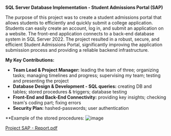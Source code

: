 **SQL Server Database Implementation - Student Admissions Portal (SAP)**

The purpose of this project was to create a student admissions portal that allows students to efficiently and quickly submit a college application. 
Students can easily create an account, log in, and submit an application on a website. The front-end application connects to a back-end database system in SQL Server 2022. 
The project resulted in a robust, secure, and efficient Student Admissions Portal, significantly improving the application submission process and providing a reliable backend infrastructure.


**My Key Contributions:**
- **Team Lead & Project Manager:** leading the team of three; organizing tasks; managing timelines and progress; supervising my team; testing and presenting the project
- **Database Design & Development - SQL queries:** creating DB and tables; stored procedures & triggers; database testing
- **Front-End and Back-End Connectivity:** providing key insights; checking team's coding part; fixing errors
- **Security Plan:** hashed-passwords; user authentication

**Example of the stored procedures:
![image](https://github.com/aaleksandraristic/SQLDatabase-Implementation---Student-Admissions-Portal-SAP-/assets/140200824/3f04af8c-1939-472a-8d31-f59f3d222848)



[Project SAP - Report.pdf](https://github.com/user-attachments/files/15876995/Project.SAP.-.Report.pdf)
